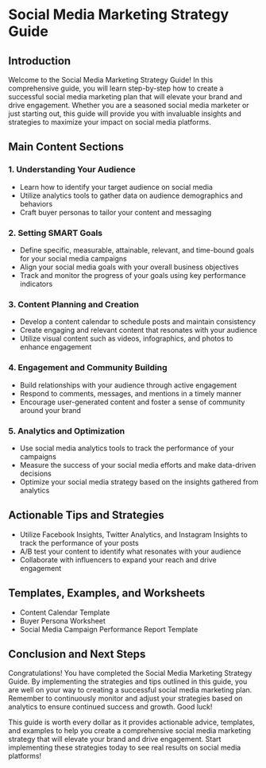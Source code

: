 # Social Media Marketing Strategy Guide 

## Introduction 

Welcome to the Social Media Marketing Strategy Guide! In this comprehensive guide, you will learn step-by-step how to create a successful social media marketing plan that will elevate your brand and drive engagement. Whether you are a seasoned social media marketer or just starting out, this guide will provide you with invaluable insights and strategies to maximize your impact on social media platforms.

## Main Content Sections 

### 1. Understanding Your Audience 
- Learn how to identify your target audience on social media
- Utilize analytics tools to gather data on audience demographics and behaviors
- Craft buyer personas to tailor your content and messaging 

### 2. Setting SMART Goals 
- Define specific, measurable, attainable, relevant, and time-bound goals for your social media campaigns
- Align your social media goals with your overall business objectives
- Track and monitor the progress of your goals using key performance indicators 

### 3. Content Planning and Creation 
- Develop a content calendar to schedule posts and maintain consistency 
- Create engaging and relevant content that resonates with your audience 
- Utilize visual content such as videos, infographics, and photos to enhance engagement 

### 4. Engagement and Community Building 
- Build relationships with your audience through active engagement 
- Respond to comments, messages, and mentions in a timely manner 
- Encourage user-generated content and foster a sense of community around your brand 

### 5. Analytics and Optimization 
- Use social media analytics tools to track the performance of your campaigns 
- Measure the success of your social media efforts and make data-driven decisions 
- Optimize your social media strategy based on the insights gathered from analytics 

## Actionable Tips and Strategies 
- Utilize Facebook Insights, Twitter Analytics, and Instagram Insights to track the performance of your posts 
- A/B test your content to identify what resonates with your audience 
- Collaborate with influencers to expand your reach and drive engagement 

## Templates, Examples, and Worksheets 
- Content Calendar Template 
- Buyer Persona Worksheet 
- Social Media Campaign Performance Report Template 

## Conclusion and Next Steps 
Congratulations! You have completed the Social Media Marketing Strategy Guide. By implementing the strategies and tips outlined in this guide, you are well on your way to creating a successful social media marketing plan. Remember to continuously monitor and adjust your strategies based on analytics to ensure continued success and growth. Good luck! 

This guide is worth every dollar as it provides actionable advice, templates, and examples to help you create a comprehensive social media marketing strategy that will elevate your brand and drive engagement. Start implementing these strategies today to see real results on social media platforms!